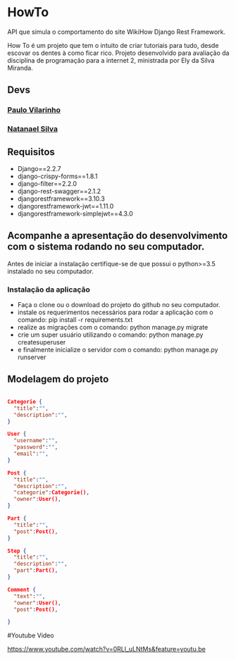 # HowTo

API que simula o comportamento do site WikiHow Django Rest Framework.

How To é um projeto que tem o intuito de criar tutoriais para tudo, desde escovar os dentes à como ficar rico. Projeto desenvolvido para avaliação da disciplina de programação para a internet 2, ministrada por Ely da Silva Miranda.

## Devs

<h3><a href="https://github.com/PauloVilarinho">Paulo Vilarinho</a></h3>

<h3><a href="https://github.com/xispituao">Natanael Silva</a></h3>

## Requisitos
 - Django==2.2.7
 - django-crispy-forms==1.8.1
 - django-filter==2.2.0
 - django-rest-swagger==2.1.2
 - djangorestframework==3.10.3
 - djangorestframework-jwt==1.11.0
 - djangorestframework-simplejwt==4.3.0


## Acompanhe a apresentação do desenvolvimento com o sistema rodando no seu computador.

Antes de iniciar a instalação certifique-se de que possui o python>=3.5 instalado no seu computador.

### Instalação da aplicação
 - Faça o clone ou o download do projeto do github no seu computador.
 - instale os requerimentos necessários para rodar a aplicação com o comando: pip install -r requirements.txt
 - realize as migrações com o comando: python manage.py migrate
 - crie um super usuário utilizando o comando: python manage.py createsuperuser
 - e finalmente inicialize o servidor com o comando: python manage.py runserver


## Modelagem do projeto
```json

Categorie {
  "title":"",
  "description":"",
}

User {
  "username":"",
  "password":"",
  "email":"",
}

Post {
  "title":"",
  "description":"",  
  "categorie":Categorie(),
  "owner":User(),
}

Part {
  "title":"",
  "post":Post(),
}

Step {
  "title":"",
  "description":"",  
  "part":Part(),
}

Comment {
  "text":"",
  "owner":User(),  
  "post":Post(),

}

```
#Youtube Video

https://www.youtube.com/watch?v=0RLl_uLNtMs&feature=youtu.be
